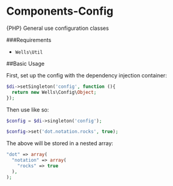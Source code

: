 Components-Config
=================

{PHP} General use configuration classes

###Requirements
 * `Wells\Util`

##Basic Usage

First, set up the config with the dependency injection container:

```php
$di->setSingleton('config', function (){
  return new Wells\Config\Object;
});
```

Then use like so:

```php
$config = $di->singleton('config');

$config->set('dot.notation.rocks', true);
```

The above will be stored in a nested array:

```php
"dot" => array(
  "notation" => array(
    "rocks" => true
  ),
);
```
